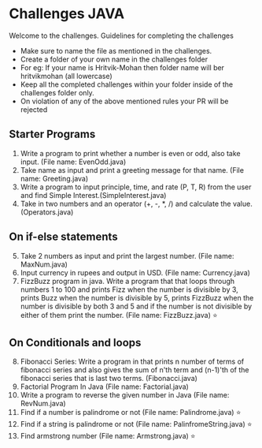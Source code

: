 # Challenges JAVA

Welcome to the challenges. 
Guidelines for completing the challenges
- Make sure to name the file as mentioned in the challenges.
- Create a folder of your own name in the challenges folder
- For eg: If your name is Hritvik-Mohan then folder name will ber hritvikmohan (all lowercase)
- Keep all the completed challenges within your folder inside of the challenges folder only.
- On violation of any of the above mentioned rules your PR will be rejected

## Starter Programs
1. Write a program to print whether a number is even or odd, also take
input. (File name: EvenOdd.java)
2. Take name as input and print a greeting message for that name. (File name: Greeting.java)
3. Write a program to input principle, time, and rate (P, T, R) from the user and
find Simple Interest.(SimpleInterest.java)
4. Take in two numbers and an operator (+, -, *, /) and calculate the value. (Operators.java)

## On if-else statements
5. Take 2 numbers as input and print the largest number. (File name: MaxNum.java)
6. Input currency in rupees and output in USD. (File name: Currency.java)
7. FizzBuzz program in java. Write a program that that loops through numbers 1 to 100 and prints Fizz when the number is divisible by 3, prints Buzz when the number is divisible by 5, prints FizzBuzz when the number is divisible by both 3 and 5 and if the number is not divisible by either of them print the number. (File name: FizzBuzz.java) ⭐️
## On Conditionals and loops
8. Fibonacci Series: Write a program in that prints n number of terms of fibonacci series and also gives the sum of n'th term and (n-1)'th of the fibonacci series that is last two terms. (Fibonacci.java)
9. Factorial Program In Java (File name: Factorial.java)
10. Write a program to reverse the given number in Java (File name: RevNum.java)
11. Find if a number is palindrome or not (File name: Palindrome.java) ⭐️
12. Find if a string is palindrome or not (File name: PalinfromeString.java) ⭐️
13. Find armstrong number  (File name: Armstrong.java) ⭐️
